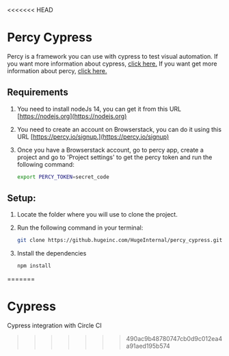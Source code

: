 <<<<<<< HEAD
# Percy Cypress

Percy is a framework you can use with cypress to test visual automation.
If you want more information about cypress, [click here.](https://www.cypress.io/)
If you want get more information about percy, [click here.](https://percy.io/)

## Requirements

1. You need to install nodeJs 14, you can get it from this URL [https://nodejs.org](https://nodejs.org)
2. You need to create an account on Browserstack, you can do it using this URL [https://percy.io/signup.](https://percy.io/signup)
3. Once you have a Browserstack account, go to percy app, create a project and go to 'Project settings' to get the percy token and run the following command:

   ```sh
   export PERCY_TOKEN=secret_code
   ```

## Setup:

1. Locate the folder where you will use to clone the project.

2. Run the following command in your terminal:

   ```sh
   git clone https://github.hugeinc.com/HugeInternal/percy_cypress.git
   ```

3. Install the dependencies

   ```sh
   npm install
   ```
=======
# Cypress
Cypress integration with Circle CI
>>>>>>> 490ac9b48780747cb0d9c012ea4a91aed195b574

